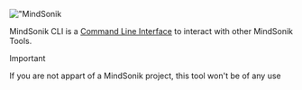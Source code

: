 !["MindSonik](https://ik.imagekit.io/phawtb6z5/MindSonikBanner.png?updatedAt=1740590816864)

MindSonik CLI is a [Command Line Interface](https://www.w3schools.com/whatis/whatis_cli.asp) to interact with other MindSonik Tools.

> [!IMPORTANT]  
> If you are not appart of a MindSonik project, this tool won't be of any use